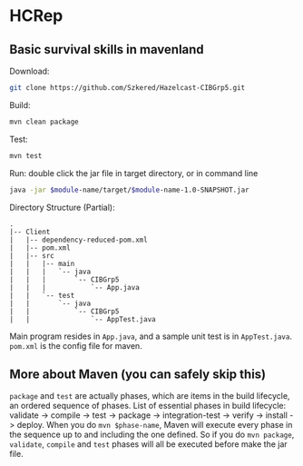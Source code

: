 # HCRep

## Basic survival skills in mavenland

Download:

```Bash
git clone https://github.com/Szkered/Hazelcast-CIBGrp5.git
```

Build:

```Bash
mvn clean package
```

Test:

```Bash
mvn test
```

Run: double click the jar file in target directory, or in command line

```Bash
java -jar $module-name/target/$module-name-1.0-SNAPSHOT.jar
```

Directory Structure (Partial):
```
.
|-- Client
|   |-- dependency-reduced-pom.xml
|   |-- pom.xml
|   |-- src
|   |   |-- main
|   |   |   `-- java
|   |   |       `-- CIBGrp5
|   |   |           `-- App.java
|   |   `-- test
|   |       `-- java
|   |           `-- CIBGrp5
|   |               `-- AppTest.java
```

Main program resides in `App.java`, and a sample unit test is in `AppTest.java`. `pom.xml` is the config file for maven.

## More about Maven (you can safely skip this)

`package` and `test` are actually phases, which are items in the build lifecycle, an ordered sequence of phases.
List of essential phases in build lifecycle: validate -> compile -> test -> package -> integration-test -> verify -> install ->  deploy. 
When you do `mvn $phase-name`, Maven will execute every phase in the sequence up to and including the one defined. So if you do `mvn package`, `validate`, `compile` and `test` phases will all be executed before make the jar file.

